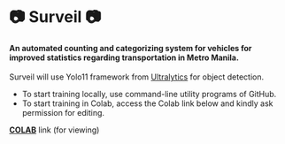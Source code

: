 <h1>📷 Surveil 📷</h1>
<h4>An automated counting and categorizing system for vehicles for improved statistics regarding transportation in Metro Manila.</h4>
<p>Surveil will use Yolo11 framework from <a href="https://github.com/ultralytics/ultralytics"> Ultralytics</a> for object detection.</p>

<ul>
  <li>To start training locally, use command-line utility programs of GitHub.</li>
  <li>To start training in Colab, access the Colab link below and kindly ask permission for editing.</li>
</ul>
<p><strong><a href="https://colab.research.google.com/drive/166a-Xnfe5EX3W380_ngWZ2PjE6LQKyCi?usp=sharing">COLAB</a></strong> link (for viewing)</p>
